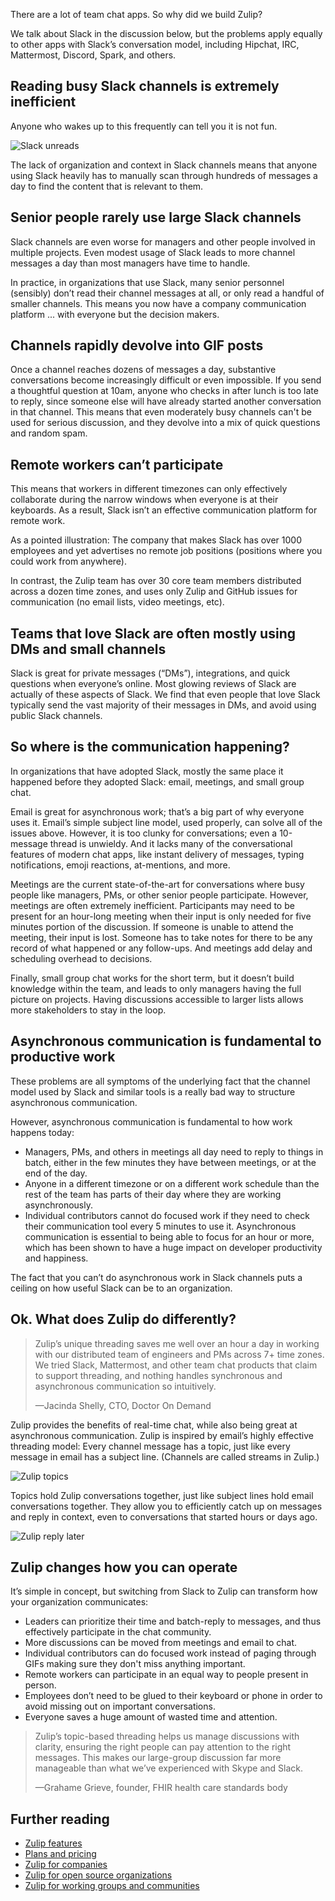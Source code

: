 There are a lot of team chat apps. So why did we build Zulip?

We talk about Slack in the discussion below, but the problems apply equally
to other apps with Slack’s conversation model, including Hipchat, IRC,
Mattermost, Discord, Spark, and others.

## Reading busy Slack channels is extremely inefficient

Anyone who wakes up to this frequently can tell you it is not fun.

<img src="/static/images/why-zulip/slack-unreads.png" class="slack-image" alt="Slack unreads">

The lack of organization and context in Slack channels means that anyone
using Slack heavily has to manually scan through hundreds of messages a day
to find the content that is relevant to them.

## Senior people rarely use large Slack channels

Slack channels are even worse for managers and other people involved in
multiple projects. Even modest usage of Slack leads to more channel messages
a day than most managers have time to handle.

In practice, in organizations that use Slack, many senior personnel
(sensibly) don’t read their channel messages at all, or only read a handful
of smaller channels. This means you now have a company communication
platform ... with everyone but the decision makers.

## Channels rapidly devolve into GIF posts

Once a channel reaches dozens of messages a day, substantive conversations
become increasingly difficult or even impossible. If you send a thoughtful
question at 10am, anyone who checks in after lunch is too late to reply,
since someone else will have already started another conversation in that
channel. This means that even moderately busy channels can't be used for
serious discussion, and they devolve into a mix of quick questions and
random spam.

## Remote workers can’t participate

This means that workers in different timezones can only effectively
collaborate during the narrow windows when everyone is at their
keyboards.  As a result, Slack isn’t an effective communication
platform for remote work.

As a pointed illustration: The company that makes Slack has over 1000
employees and yet advertises no remote job positions (positions where
you could work from anywhere).

In contrast, the Zulip team has over 30 core team members distributed
across a dozen time zones, and uses only Zulip and GitHub issues for
communication (no email lists, video meetings, etc).

## Teams that love Slack are often mostly using DMs and small channels

Slack is great for private messages (&ldquo;DMs&rdquo;), integrations, and quick
questions when everyone’s online. Most glowing reviews of Slack are
actually of these aspects of Slack.  We find that even people that
love Slack typically send the vast majority of their messages in DMs,
and avoid using public Slack channels.

## So where is the communication happening?

In organizations that have adopted Slack, mostly the same place it happened
before they adopted Slack: email, meetings, and small group chat.

Email is great for asynchronous work; that’s a big part of why
everyone uses it. Email’s simple subject line model, used properly,
can solve all of the issues above.  However, it is too clunky for
conversations; even a 10-message thread is unwieldy. And it lacks many
of the conversational features of modern chat apps, like instant
delivery of messages, typing notifications, emoji reactions,
at-mentions, and more.

Meetings are the current state-of-the-art for conversations where busy
people like managers, PMs, or other senior people
participate. However, meetings are often extremely
inefficient. Participants may need to be present for an hour-long
meeting when their input is only needed for five minutes portion of
the discussion. If someone is unable to attend the meeting, their
input is lost. Someone has to take notes for there to be any record of
what happened or any follow-ups. And meetings add delay and scheduling
overhead to decisions.

Finally, small group chat works for the short term, but it doesn’t build
knowledge within the team, and leads to only managers having the full
picture on projects. Having discussions accessible to larger lists allows
more stakeholders to stay in the loop.

## Asynchronous communication is fundamental to productive work

These problems are all symptoms of the underlying fact that the channel
model used by Slack and similar tools is a really bad way to structure
asynchronous communication.

However, asynchronous communication is fundamental to how work happens today:

* Managers, PMs, and others in meetings all day need to reply to things in
  batch, either in the few minutes they have between meetings, or at the end
  of the day.
* Anyone in a different timezone or on a different work schedule than the
  rest of the team has parts of their day where they are working
  asynchronously.
* Individual contributors cannot do focused work if they need to check their
  communication tool every 5 minutes to use it.  Asynchronous communication
  is essential to being able to focus for an hour or more, which has been
  shown to have a huge impact on developer productivity and happiness.

The fact that you can’t do asynchronous work in Slack channels puts a
ceiling on how useful Slack can be to an organization.

## Ok. What does Zulip do differently?

> Zulip’s unique threading saves me well over an hour a day in working with
> our distributed team of engineers and PMs across 7+ time zones. We tried
> Slack, Mattermost, and other team chat products that claim to support
> threading, and nothing handles synchronous and asynchronous communication
> so intuitively.
>
> &mdash;Jacinda Shelly, CTO, Doctor On Demand

Zulip provides the benefits of real-time chat, while also being great
at asynchronous communication.  Zulip is inspired by email’s highly
effective threading model: Every channel message has a topic, just
like every message in email has a subject line. (Channels are called
streams in Zulip.)

<img src="/static/images/why-zulip/zulip-topics.png" class="zulip-topics-image" alt="Zulip topics">

Topics hold Zulip conversations together, just like subject lines hold email
conversations together. They allow you to efficiently catch up on messages
and reply in context, even to conversations that started hours or days ago.

<img src="/static/images/why-zulip/zulip-reply-later.png" class="zulip-reply-later-image" alt="Zulip reply later">

## Zulip changes how you can operate

It’s simple in concept, but switching from Slack to Zulip can
transform how your organization communicates:

* Leaders can prioritize their time and batch-reply to messages, and
  thus effectively participate in the chat community.
* More discussions can be moved from meetings and email to chat.
* Individual contributors can do focused work instead of paging
  through GIFs making sure they don't miss anything important.
* Remote workers can participate in an equal way to people present in
  person.
* Employees don’t need to be glued to their keyboard or phone in order
  to avoid missing out on important conversations.
* Everyone saves a huge amount of wasted time and attention.

> Zulip’s topic-based threading helps us manage discussions with clarity,
> ensuring the right people can pay attention to the right messages. This
> makes our large-group discussion far more manageable than what we’ve
> experienced with Skype and Slack.
>
> &mdash;Grahame Grieve, founder, FHIR health care standards body

## Further reading

- [Zulip features](/features)
- [Plans and pricing](/plans)
- [Zulip for companies](/for/companies)
- [Zulip for open source organizations](/for/open-source)
- [Zulip for working groups and communities](/for/working-groups-and-communities)
